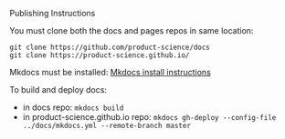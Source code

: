 Publishing Instructions

You must clone both the docs and pages repos in same location:  

`git clone https://github.com/product-science/docs`  
`git clone https://product-science.github.io/`  

Mkdocs must be installed: [Mkdocs install instructions](https://www.mkdocs.org/getting-started/)  

To build and deploy docs:
* in docs repo: `mkdocs build`
* in product-science.github.io repo: `mkdocs gh-deploy --config-file ../docs/mkdocs.yml --remote-branch master`